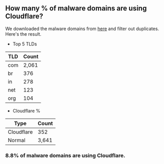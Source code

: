 ## How many % of malware domains are using Cloudflare?


We downloaded the malware domains from [here](https://urlhaus.abuse.ch) and filter out duplicates.
Here's the result.


[//]: # (start replacement)


- Top 5 TLDs

| TLD | Count |
| --- | --- |
| com | 2,061 |
| br | 376 |
| in | 278 |
| net | 123 |
| org | 104 |


- Cloudflare %

| Type | Count |
| --- | --- |
| Cloudflare | 352 |
| Normal | 3,641 |


### 8.8% of malware domains are using Cloudflare.